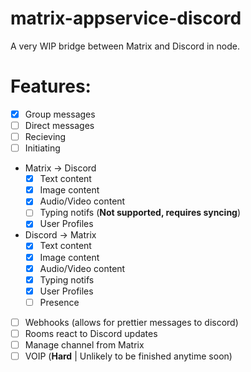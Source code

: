 # matrix-appservice-discord
A very WIP bridge between Matrix and Discord in node.

# Features:

 - [x] Group messages
 - [ ] Direct messages
  - [ ] Recieving
  - [ ] Initiating
 - Matrix -> Discord
   - [x] Text content
   - [x] Image content
   - [x] Audio/Video content
   - [ ] Typing notifs (**Not supported, requires syncing**)
   - [x] User Profiles
 - Discord -> Matrix
   - [x] Text content
   - [x] Image content
   - [x] Audio/Video content
   - [x] Typing notifs
   - [x] User Profiles
   - [ ] Presence
 - [ ] Webhooks (allows for prettier messages to discord)
 - [ ] Rooms react to Discord updates
 - [ ] Manage channel from Matrix
 - [ ] VOIP (**Hard** | Unlikely to be finished anytime soon)
